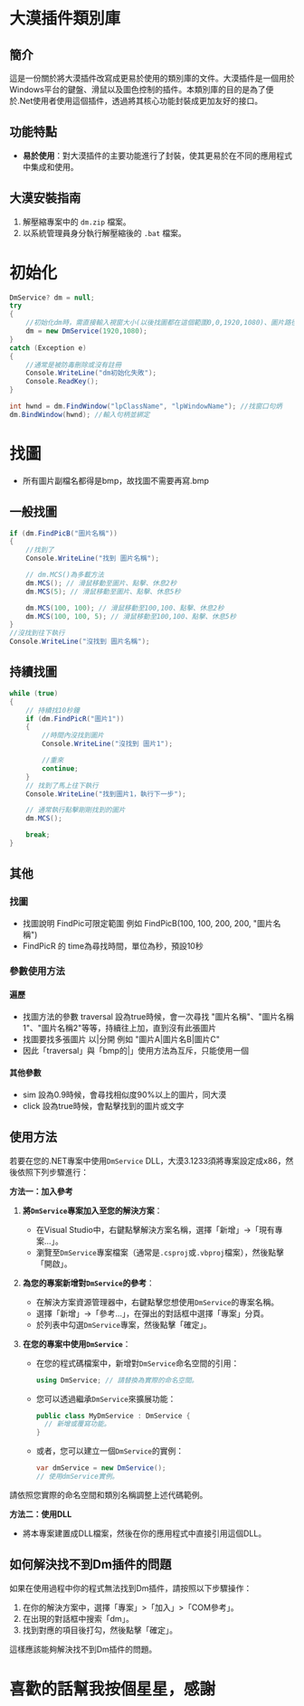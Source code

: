 # 大漠插件類別庫

## 簡介

這是一份關於將大漠插件改寫成更易於使用的類別庫的文件。大漠插件是一個用於Windows平台的鍵盤、滑鼠以及圖色控制的插件。本類別庫的目的是為了便於.Net使用者使用這個插件，透過將其核心功能封裝成更加友好的接口。

## 功能特點

- **易於使用**：對大漠插件的主要功能進行了封裝，使其更易於在不同的應用程式中集成和使用。

## 大漠安裝指南

1. 解壓縮專案中的 `dm.zip` 檔案。
2. 以系統管理員身分執行解壓縮後的 `.bat` 檔案。

# 初始化
```csharp
DmService? dm = null;
try
{
    //初始化dm時，需直接輸入視窗大小(以後找圖都在這個範圍0,0,1920,1080)、圖片路徑、字典路徑、是否顯示錯誤訊息
    dm = new DmService(1920,1080);
}
catch (Exception e)
{
    //通常是被防毒刪除或沒有註冊
    Console.WriteLine("dm初始化失敗");
    Console.ReadKey();
}

int hwnd = dm.FindWindow("lpClassName", "lpWindowName"); //找窗口句炳
dm.BindWindow(hwnd); //輸入句柄並綁定
```
# 找圖
- 所有圖片副檔名都得是bmp，故找圖不需要再寫.bmp
## 一般找圖
```csharp
if (dm.FindPicB("圖片名稱"))
{
    //找到了
    Console.WriteLine("找到 圖片名稱");

    // dm.MCS()為多載方法
    dm.MCS(); // 滑鼠移動至圖片、點擊、休息2秒
    dm.MCS(5); // 滑鼠移動至圖片、點擊、休息5秒

    dm.MCS(100, 100); // 滑鼠移動至100,100、點擊、休息2秒
    dm.MCS(100, 100, 5); // 滑鼠移動至100,100、點擊、休息5秒
}
//沒找到往下執行
Console.WriteLine("沒找到 圖片名稱");
```
## 持續找圖
```csharp
while (true)
{
    // 持續找10秒鐘
    if (dm.FindPicR("圖片1"))
    {
        //時間內沒找到圖片
        Console.WriteLine("沒找到 圖片1");

        //重來
        continue;
    }
    // 找到了馬上往下執行
    Console.WriteLine("找到圖片1，執行下一步");

    // 通常執行點擊剛剛找到的圖片
    dm.MCS();

    break;
}
```
## 其他
### 找圖
- 找圖說明 FindPic可限定範圍 例如 FindPicB(100, 100, 200, 200, "圖片名稱")
- FindPicR 的 time為尋找時間，單位為秒，預設10秒
  
### 參數使用方法
#### 遍歷
- 找圖方法的參數 traversal 設為true時候，會一次尋找 "圖片名稱"、"圖片名稱1"、"圖片名稱2"等等，持續往上加，直到沒有此張圖片
- 找圖要找多張圖片 以|分開 例如 "圖片A|圖片名B|圖片C"
- 因此「traversal」與「bmp的|」使用方法為互斥，只能使用一個
#### 其他參數
- sim 設為0.9時候，會尋找相似度90%以上的圖片，同大漠
- click 設為true時候，會點擊找到的圖片或文字

## 使用方法

若要在您的.NET專案中使用`DmService` DLL，大漠3.1233須將專案設定成x86，然後依照下列步驟進行：

**方法一：加入參考**

1. **將`DmService`專案加入至您的解決方案**：
   - 在Visual Studio中，右鍵點擊解決方案名稱，選擇「新增」->「現有專案…」。
   - 瀏覽至`DmService`專案檔案（通常是`.csproj`或`.vbproj`檔案），然後點擊「開啟」。

2. **為您的專案新增對`DmService`的參考**：
   - 在解決方案資源管理器中，右鍵點擊您想使用`DmService`的專案名稱。
   - 選擇「新增」->「參考…」，在彈出的對話框中選擇「專案」分頁。
   - 於列表中勾選`DmService`專案，然後點擊「確定」。

3. **在您的專案中使用`DmService`**：
   - 在您的程式碼檔案中，新增對`DmService`命名空間的引用：
     ```csharp
     using DmService; // 請替換為實際的命名空間。
     ```
   - 您可以透過繼承`DmService`來擴展功能：
     ```csharp
     public class MyDmService : DmService {
       // 新增或覆寫功能。
     }
     ```
   - 或者，您可以建立一個`DmService`的實例：
     ```csharp
     var dmService = new DmService();
     // 使用dmService實例。
     ```

請依照您實際的命名空間和類別名稱調整上述代碼範例。


**方法二：使用DLL**
   - 將本專案建置成DLL檔案，然後在你的應用程式中直接引用這個DLL。

## 如何解決找不到Dm插件的問題

如果在使用過程中你的程式無法找到Dm插件，請按照以下步驟操作：

1. 在你的解決方案中，選擇「專案」>「加入」>「COM參考」。
2. 在出現的對話框中搜索「dm」。
3. 找到對應的項目後打勾，然後點擊「確定」。

這樣應該能夠解決找不到Dm插件的問題。

# 喜歡的話幫我按個星星，感謝
